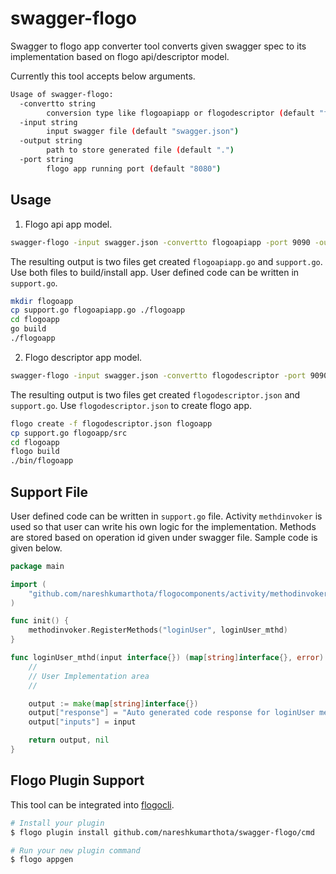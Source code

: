 # swagger-flogo
Swagger to flogo app converter tool converts given swagger spec to its implementation based on flogo api/descriptor model.

Currently this tool accepts below arguments.
```sh
Usage of swagger-flogo:
  -convertto string
        conversion type like flogoapiapp or flogodescriptor (default "flogoapiapp")
  -input string
        input swagger file (default "swagger.json")
  -output string
        path to store generated file (default ".")
  -port string
        flogo app running port (default "8080")
```

## Usage
1. Flogo api app model.
```sh
swagger-flogo -input swagger.json -convertto flogoapiapp -port 9090 -output .
```
The resulting output is two files get created `flogoapiapp.go` and `support.go`.  Use both files to build/install app. User defined code can be written in `support.go`.
```sh
mkdir flogoapp
cp support.go flogoapiapp.go ./flogoapp
cd flogoapp
go build
./flogoapp
```
2. Flogo descriptor app model.
```sh
swagger-flogo -input swagger.json -convertto flogodescriptor -port 9090 -output .
```
The resulting output is two files get created `flogodescriptor.json` and `support.go`. Use `flogodescriptor.json` to create flogo app.

```sh
flogo create -f flogodescriptor.json flogoapp
cp support.go flogoapp/src
cd flogoapp
flogo build
./bin/flogoapp
```

## Support File
User defined code can be written in `support.go` file. Activity `methdinvoker` is used so that user can write his own logic for the implementation. Methods are stored based on operation id given under swagger file. Sample code is given below.
```go
package main

import (
	"github.com/nareshkumarthota/flogocomponents/activity/methodinvoker"
)

func init() {
    methodinvoker.RegisterMethods("loginUser", loginUser_mthd)
}

func loginUser_mthd(input interface{}) (map[string]interface{}, error) {
	//
	// User Implementation area
	//

	output := make(map[string]interface{})
	output["response"] = "Auto generated code response for loginUser method"
	output["inputs"] = input

	return output, nil
}
```

## Flogo Plugin Support
This tool can be integrated into [flogocli](https://github.com/project-flogo/cli).
```sh
# Install your plugin
$ flogo plugin install github.com/nareshkumarthota/swagger-flogo/cmd

# Run your new plugin command
$ flogo appgen
```